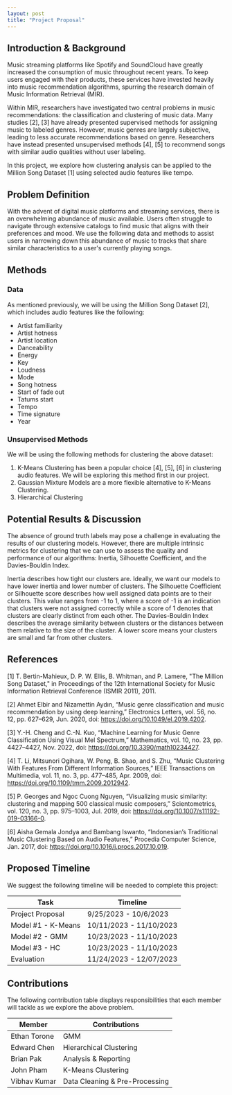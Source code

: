 ```yaml
---
layout: post
title: "Project Proposal"
---
```


## Introduction & Background

Music streaming platforms like Spotify and SoundCloud have greatly increased the consumption of music throughout recent years. To keep users engaged with their products, these services have invested heavily into music recommendation algorithms, spurring the research domain of Music Information Retrieval (MIR).

Within MIR, researchers have investigated two central problems in music recommendations: the classification and clustering of music data. Many studies [2], [3] have already presented supervised methods for assigning music to labeled genres. However, music genres are largely subjective, leading to less accurate recommendations based on genre. Researchers have instead presented unsupervised methods [4], [5] to recommend songs with similar audio qualities without user labeling.

In this project, we explore how clustering analysis can be applied to the Million Song Dataset [1] using selected audio features like tempo.

## Problem Definition

With the advent of digital music platforms and streaming services, there is an overwhelming abundance of music available. Users often struggle to navigate through extensive catalogs to find music that aligns with their preferences and mood. We use the following data and methods to assist users in narrowing down this abundance of music to tracks that share similar characteristics to a user's currently playing songs.

## Methods

### Data

As mentioned previously, we will be using the Million Song Dataset [2], which includes audio features like the following:

- Artist familiarity
- Artist hotness
- Artist location
- Danceability
- Energy
- Key
- Loudness
- Mode
- Song hotness
- Start of fade out
- Tatums start
- Tempo
- Time signature
- Year

### Unsupervised Methods

We will be using the following methods for clustering the above dataset:

1. K-Means Clustering has been a popular choice [4], [5], [6] in clustering audio features. We will be exploring this method first in our project.
2. Gaussian Mixture Models are a more flexible alternative to K-Means Clustering.
3. Hierarchical Clustering

## Potential Results & Discussion

The absence of ground truth labels may pose a challenge in evaluating the results of our clustering models. However, there are multiple intrinsic metrics for clustering that we can use to assess the quality and performance of our algorithms: Inertia, Silhouette Coefficient, and the Davies-Bouldin Index.

Inertia describes how tight our clusters are. Ideally, we want our models to have lower inertia and lower number of clusters. The Silhouette Coefficient or Silhouette score describes how well assigned data points are to their clusters. This value ranges from -1 to 1, where a score of -1 is an indication that clusters were not assigned correctly while a score of 1 denotes that clusters are clearly distinct from each other. The Davies-Bouldin Index describes the average similarity between clusters or the distances between them relative to the size of the cluster. A lower score means your clusters are small and far from other clusters.

## References

[1] T. Bertin-Mahieux, D. P. W. Ellis, B. Whitman, and P. Lamere, "The Million Song Dataset," in Proceedings of the 12th International Society for Music Information Retrieval Conference (ISMIR 2011), 2011.

[2] Ahmet Elbir and Nizamettin Aydın, “Music genre classification and music recommendation by using deep learning,” Electronics Letters, vol. 56, no. 12, pp. 627–629, Jun. 2020, doi: https://doi.org/10.1049/el.2019.4202.

[3] Y.-H. Cheng and C.-N. Kuo, “Machine Learning for Music Genre Classification Using Visual Mel Spectrum,” Mathematics, vol. 10, no. 23, pp. 4427–4427, Nov. 2022, doi: https://doi.org/10.3390/math10234427.

[4] T. Li, Mitsunori Ogihara, W. Peng, B. Shao, and S. Zhu, “Music Clustering With Features From Different Information Sources,” IEEE Transactions on Multimedia, vol. 11, no. 3, pp. 477–485, Apr. 2009, doi: https://doi.org/10.1109/tmm.2009.2012942.

[5] P. Georges and Ngoc Cuong Nguyen, “Visualizing music similarity: clustering and mapping 500 classical music composers,” Scientometrics, vol. 120, no. 3, pp. 975–1003, Jul. 2019, doi: https://doi.org/10.1007/s11192-019-03166-0.

‌[6] Aisha Gemala Jondya and Bambang Iswanto, “Indonesian’s Traditional Music Clustering Based on Audio Features,” Procedia Computer Science, Jan. 2017, doi: https://doi.org/10.1016/j.procs.2017.10.019.
‌

## Proposed Timeline

We suggest the following timeline will be needed to complete this project:

| Task               | Timeline                |
| ------------------ | ----------------------- |
| Project Proposal   | 9/25/2023 - 10/6/2023   |
| Model #1 - K-Means | 10/11/2023 - 11/10/2023 |
| Model #2 - GMM     | 10/23/2023 - 11/10/2023 |
| Model #3 - HC      | 10/23/2023 - 11/10/2023 |
| Evaluation         | 11/24/2023 - 12/07/2023 |

## Contributions

The following contribution table displays responsibilities that each member will tackle as we explore the above problem.

| Member       | Contributions                  |
| ------------ | ------------------------------ |
| Ethan Torone | GMM                            |
| Edward Chen  | Hierarchical Clustering        |
| Brian Pak    | Analysis & Reporting           |
| John Pham    | K-Means Clustering             |
| Vibhav Kumar | Data Cleaning & Pre-Processing |
